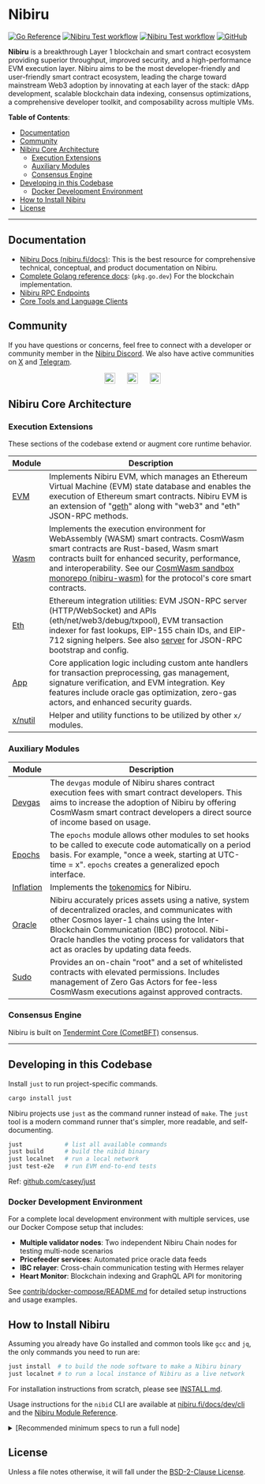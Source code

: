 # Nibiru

[![Go Reference](https://pkg.go.dev/badge/github.com/NibiruChain/nibiru.svg)](https://pkg.go.dev/github.com/NibiruChain/nibiru/v2#section-readme)
[![Nibiru Test workflow][badge-go-linter]][workflow-go-linter]
[![Nibiru Test workflow][badge-go-releaser]][workflow-go-releaser]
[![GitHub][license-badge]](https://github.com/NibiruChain/nibiru/blob/main/LICENSE.md)

**Nibiru** is a breakthrough Layer 1 blockchain and smart contract ecosystem providing superior throughput, improved security, and a high-performance EVM execution layer. Nibiru aims to be the most developer-friendly and user-friendly smart contract ecosystem, leading the charge toward mainstream Web3 adoption by innovating at each layer of the stack: dApp development, scalable blockchain data indexing, consensus optimizations, a comprehensive developer toolkit, and composability across multiple VMs.

**Table of Contents**:

- [Documentation](#documentation)
- [Community](#community)
- [Nibiru Core Architecture](#nibiru-core-architecture)
  - [Execution Extensions](#execution-extensions)
  - [Auxiliary Modules](#auxiliary-modules)
  - [Consensus Engine](#consensus-engine)
- [Developing in this Codebase](#developing-in-this-codebase)
  - [Docker Development Environment](#docker-development-environment)
- [How to Install Nibiru](#how-to-install-nibiru)
- [License](#license)

---

## Documentation

- [Nibiru Docs (nibiru.fi/docs)](https://nibiru.fi/docs/): This is the best resource for comprehensive technical, conceptual, and product documentation on Nibiru.
- [Complete Golang reference docs](https://pkg.go.dev/github.com/NibiruChain/nibiru/v2#section-readme): (`pkg.go.dev`) For the blockchain implementation.
- [Nibiru RPC Endpoints](https://nibiru.fi/docs/dev/networks/)
- [Core Tools and Language Clients](https://nibiru.fi/docs/dev/#core-tools-and-language-clients)

## Community

If you have questions or concerns, feel free to connect with a developer or community member in the [Nibiru Discord][social-discord]. We also have active communities on [X][social-twitter] and [Telegram][social-telegram].

<p style="display: flex; gap: 24px; justify-content: center; text-align:center">
<a href="https://discord.gg/nibirufi"><img src="https://img.shields.io/badge/Discord-7289DA?&logo=discord&logoColor=white" alt="Discord" height="22"/></a>
<a href="https://x.com/NibiruChain"><img src="https://img.shields.io/badge/Twitter-1DA1F2?&logo=twitter&logoColor=white" alt="Tweet" height="22"/></a>
<a href="https://t.me/nibiruchain"><img src="https://img.shields.io/badge/Telegram-2CA5E0?&logo=telegram&logoColor=white" alt="Telegram" height="22"/></a>
</p>

## Nibiru Core Architecture

### Execution Extensions

These sections of the codebase extend or augment core runtime behavior.

| Module | Description |
| --- | --- |
| [EVM](https://github.com/NibiruChain/nibiru/tree/main/x/evm) | Implements Nibiru EVM, which manages an Ethereum Virtual Machine (EVM) state database and enables the execution of Ethereum smart contracts. Nibiru EVM is an extension of "[geth](https://github.com/ethereum/go-ethereum)" along with "web3" and "eth" JSON-RPC methods. |
| [Wasm][code-x-wasm]           | Implements the execution environment for WebAssembly (WASM) smart contracts. CosmWasm smart contracts are Rust-based, Wasm smart contracts built for enhanced security, performance, and interoperability. See our [CosmWasm sandbox monorepo (nibiru-wasm)](https://github.com/NibiruChain/nibiru-wasm/tree/main) for the protocol's core smart contracts. |
| [Eth][code-x-eth]             | Ethereum integration utilities: EVM JSON-RPC server (HTTP/WebSocket) and APIs (eth/net/web3/debug/txpool), EVM transaction indexer for fast lookups, EIP-155 chain IDs, and EIP-712 signing helpers. See also [server][code-app-server] for JSON-RPC bootstrap and config. |
| [App][code-app]               | Core application logic including custom ante handlers for transaction preprocessing, gas management, signature verification, and EVM integration. Key features include oracle gas optimization, zero-gas actors, and enhanced security guards. |
| [x/nutil][code-x-nutil]       | Helper and utility functions to be utilized by other `x/` modules. |

### Auxiliary Modules

| Module | Description |
| --- | --- |
| [Devgas][code-x-devgas]       | The `devgas` module of Nibiru shares contract execution fees with smart contract developers. This aims to increase the adoption of Nibiru by offering CosmWasm smart contract developers a direct source of income based on usage. |
| [Epochs][code-x-epochs]       | The `epochs` module allows other modules to set hooks to be called to execute code automatically on a period basis. For example, "once a week, starting at UTC-time = x". `epochs` creates a generalized epoch interface.                |
| [Inflation][code-x-inflation] | Implements the [tokenomics](https://nibiru.fi/docs/learn/tokenomics.html) for Nibiru.                                                                                                                                                    |
| [Oracle][code-x-oracle]       | Nibiru accurately prices assets using a native, system of decentralized oracles, and communicates with other Cosmos layer-1 chains using the Inter-Blockchain Communication (IBC) protocol. Nibi-Oracle handles the voting process for validators that act as oracles by updating data feeds.  |
| [Sudo][code-x-sudo]           | Provides an on-chain "root" and a set of whitelisted contracts with elevated permissions. Includes management of Zero Gas Actors for fee-less CosmWasm executions against approved contracts. |

[code-x-nutil]: https://github.com/NibiruChain/nibiru/tree/main/x/nutil
[code-x-devgas]: https://nibiru.fi/docs/dev/x/nibiru-chain/devgas.html
[code-x-epochs]: https://github.com/NibiruChain/nibiru/tree/main/x/epochs
[code-x-inflation]: https://github.com/NibiruChain/nibiru/tree/main/x/inflation
[code-x-oracle]: https://github.com/NibiruChain/nibiru/tree/main/x/oracle
[code-x-wasm]: https://nibiru.fi/docs/wasm/
[code-x-evm]: https://github.com/NibiruChain/nibiru/tree/main/x/evm
[code-x-eth]: https://github.com/NibiruChain/nibiru/tree/main/eth
[code-app-server]: https://github.com/NibiruChain/nibiru/tree/main/app/server
[code-app]: https://github.com/NibiruChain/nibiru/tree/main/app
[code-x-sudo]: https://github.com/NibiruChain/nibiru/tree/main/x/sudo

### Consensus Engine

Nibiru is built on [Tendermint Core (CometBFT)](https://tendermint.com/core/) consensus.


---

## Developing in this Codebase

Install `just` to run project-specific commands.

```bash
cargo install just
```

Nibiru projects use `just` as the command runner instead of `make`. The `just`
tool is a modern command runner that's simpler, more readable, and
self-documenting.

```bash
just            # list all available commands
just build      # build the nibid binary
just localnet   # run a local network
just test-e2e   # run EVM end-to-end tests
```

Ref: [github.com/casey/just](https://github.com/casey/just)

### Docker Development Environment

For a complete local development environment with multiple services, use our Docker Compose setup that includes:

- **Multiple validator nodes**: Two independent Nibiru Chain nodes for testing multi-node scenarios
- **Pricefeeder services**: Automated price oracle data feeds
- **IBC relayer**: Cross-chain communication testing with Hermes relayer
- **Heart Monitor**: Blockchain indexing and GraphQL API for monitoring

See [contrib/docker-compose/README.md](./contrib/docker-compose/README.md) for detailed setup instructions and usage examples.


## How to Install Nibiru

Assuming you already have Go installed and common tools like `gcc` and `jq`, the
only commands you need to run are: 
```bash
just install  # to build the node software to make a Nibiru binary
just localnet # to run a local instance of Nibiru as a live network
```

For installation instructions from scratch, please see [INSTALL.md](./INSTALL.md).

Usage instructions for the `nibid` CLI are available at [nibiru.fi/docs/dev/cli](https://nibiru.fi/docs/dev/cli) and the [Nibiru Module Reference](https://nibiru.fi/docs/concepts/arch/#modules-%E2%80%94-nibiru).

<details>
<summary>[Recommended minimum specs to run a full node]</summary>

- 2CPU, 4GB RAM, 100GB SSD
- Unix system: MacOS or Ubuntu 18+

</details>

## License

Unless a file notes otherwise, it will fall under the [BSD-2-Clause License](./LICENSE.md).  

[license-badge]: https://img.shields.io/badge/License-BSD--2--Clause-blue
[badge-go-linter]: https://github.com/NibiruChain/nibiru/actions/workflows/golangci-lint.yml/badge.svg?query=branch%3Amain
[workflow-go-linter]: https://github.com/NibiruChain/nibiru/actions/workflows/golangci-lint.yml?query=branch%3Amain
[badge-go-releaser]: https://github.com/NibiruChain/nibiru/actions/workflows/goreleaser.yml/badge.svg?query=branch%3Amain
[workflow-go-releaser]: https://github.com/NibiruChain/nibiru/actions/workflows/goreleaser.yml?query=branch%3Amain
[social-twitter]: https://x.com/NibiruChain
[social-discord]: https://discord.gg/nibirufi
[social-telegram]: https://t.me/nibiruchain
[discord-badge]: https://img.shields.io/badge/Discord-7289DA?&logo=discord&logoColor=white
[twitter-badge]: https://img.shields.io/badge/Twitter-1DA1F2?&logo=twitter&logoColor=white
[telegram-badge]: https://img.shields.io/badge/Telegram-2CA5E0?&logo=telegram&logoColor=white

<!--
[![Twitter Follow](https://img.shields.io/twitter/follow/nibiru_platform.svg?label=Follow&style=social)][social-twitter]

[![version](https://img.shields.io/github/tag/nibiru-labs/nibiru.svg)](https://github.com/NibiruChain/nibiru/releases/latest)

[![Go Report Card](https://goreportcard.com/badge/github.com/NibiruChain/nibiru)](https://goreportcard.com/report/github.com/NibiruChain/nibiru)

[![API Reference](https://godoc.org/github.com/NibiruChain/nibiru?status.svg)](https://godoc.org/github.com/NibiruChain/nibiru)

[![Discord Chat](https://img.shields.io/discord/704389840614981673.svg)][social-discord]
-->
